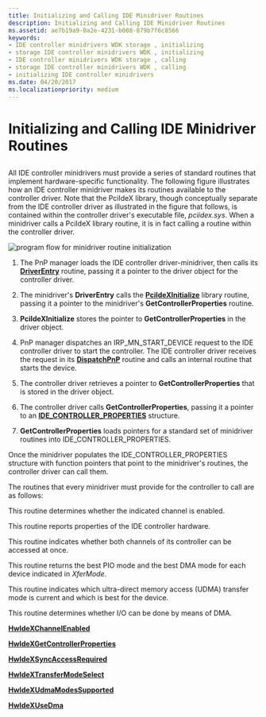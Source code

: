 ```yaml
---
title: Initializing and Calling IDE Minidriver Routines
description: Initializing and Calling IDE Minidriver Routines
ms.assetid: ae7b19a9-0a2e-4231-b008-879b7f6c8566
keywords:
- IDE controller minidrivers WDK storage , initializing
- storage IDE controller minidrivers WDK , initializing
- IDE controller minidrivers WDK storage , calling
- storage IDE controller minidrivers WDK , calling
- initializing IDE controller minidrivers
ms.date: 04/20/2017
ms.localizationpriority: medium
---
```


# Initializing and Calling IDE Minidriver Routines


## <span id="ddk_initializing_and_calling_ide_minidriver_routines_kr"></span><span id="DDK_INITIALIZING_AND_CALLING_IDE_MINIDRIVER_ROUTINES_KR"></span>


All IDE controller minidrivers must provide a series of standard routines that implement hardware-specific functionality. The following figure illustrates how an IDE controller minidriver makes its routines available to the controller driver. Note that the PciIdeX library, though conceptually separate from the IDE controller driver as illustrated in the figure that follows, is contained within the controller driver's executable file, *pciidex.sys*. When a minidriver calls a PciIdeX library routine, it is in fact calling a routine within the controller driver.

![program flow for minidriver routine initialization](images/idecallbacks.png)

1.  The PnP manager loads the IDE controller driver-minidriver, then calls its [**DriverEntry**](https://msdn.microsoft.com/library/windows/hardware/ff544113) routine, passing it a pointer to the driver object for the controller driver.

2.  The minidriver's **DriverEntry** calls the [**PciIdeXInitialize**](https://msdn.microsoft.com/library/windows/hardware/ff563788) library routine, passing it a pointer to the minidriver's **GetControllerProperties** routine.

3.  **PciIdeXInitialize** stores the pointer to **GetControllerProperties** in the driver object.

4.  PnP manager dispatches an IRP\_MN\_START\_DEVICE request to the IDE controller driver to start the controller. The IDE controller driver receives the request in its [**DispatchPnP**](https://msdn.microsoft.com/library/windows/hardware/ff543341) routine and calls an internal routine that starts the device.

5.  The controller driver retrieves a pointer to **GetControllerProperties** that is stored in the driver object.

6.  The controller driver calls **GetControllerProperties**, passing it a pointer to an [**IDE\_CONTROLLER\_PROPERTIES**](https://msdn.microsoft.com/library/windows/hardware/ff559076) structure.

7.  **GetControllerProperties** loads pointers for a standard set of minidriver routines into IDE\_CONTROLLER\_PROPERTIES.

Once the minidriver populates the IDE\_CONTROLLER\_PROPERTIES structure with function pointers that point to the minidriver's routines, the controller driver can call them.

The routines that every minidriver must provide for the controller to call are as follows:

This routine determines whether the indicated channel is enabled.

This routine reports properties of the IDE controller hardware.

This routine indicates whether both channels of its controller can be accessed at once.

This routine returns the best PIO mode and the best DMA mode for each device indicated in *XferMode*.

This routine indicates which ultra-direct memory access (UDMA) transfer mode is current and which is best for the device.

This routine determines whether I/O can be done by means of DMA.

[**HwIdeXChannelEnabled**](https://msdn.microsoft.com/library/windows/hardware/ff557252)

[**HwIdeXGetControllerProperties**](https://msdn.microsoft.com/library/windows/hardware/ff557254)

[**HwIdeXSyncAccessRequired**](https://msdn.microsoft.com/library/windows/hardware/ff557256)

[**HwIdeXTransferModeSelect**](https://msdn.microsoft.com/library/windows/hardware/ff557260)

[**HwIdeXUdmaModesSupported**](https://msdn.microsoft.com/library/windows/hardware/ff557264)

[**HwIdeXUseDma**](https://msdn.microsoft.com/library/windows/hardware/ff557266)

 

 




